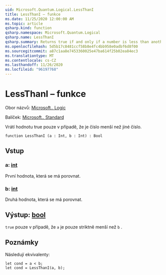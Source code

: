 ```yaml
---
uid: Microsoft.Quantum.Logical.LessThanI
title: LessThanI – funkce
ms.date: 11/25/2020 12:00:00 AM
ms.topic: article
qsharp.kind: function
qsharp.namespace: Microsoft.Quantum.Logical
qsharp.name: LessThanI
qsharp.summary: Returns true if and only if a number is less than another number.
ms.openlocfilehash: 5d5b17c8481ccf58b8e4fc4bb958e0adbf6d8f00
ms.sourcegitcommit: a87c1aa8e7453360025e47ba614f25b02ea84ec3
ms.translationtype: MT
ms.contentlocale: cs-CZ
ms.lasthandoff: 11/26/2020
ms.locfileid: "96197768"
---
```

# <a name="lessthani-function"></a>LessThanI – funkce

Obor názvů: [Microsoft.. Logic](xref:Microsoft.Quantum.Logical)

Balíček: [Microsoft.. Standard](https://nuget.org/packages/Microsoft.Quantum.Standard)


Vrátí hodnotu true pouze v případě, že je číslo menší než jiné číslo.

```qsharp
function LessThanI (a : Int, b : Int) : Bool
```


## <a name="input"></a>Vstup

### <a name="a--int"></a>a: [int](xref:microsoft.quantum.lang-ref.int)

První hodnota, která se má porovnat.


### <a name="b--int"></a>b: [int](xref:microsoft.quantum.lang-ref.int)

Druhá hodnota, která se má porovnat.



## <a name="output--bool"></a>Výstup: [bool](xref:microsoft.quantum.lang-ref.bool)

`true` pouze v případě, že `a` je pouze striktně menší než `b` .

## <a name="remarks"></a>Poznámky

Následují ekvivalenty:

```Q#
let cond = a < b;
let cond = LessThanI(a, b);
```
